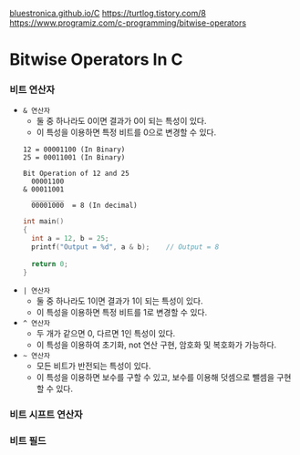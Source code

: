 [bluestronica.github.io/C](https://bluestronica.github.io/C)
https://turtlog.tistory.com/8
https://www.programiz.com/c-programming/bitwise-operators

# Bitwise Operators In C


### 비트 연산자
- `& 연산자`
  - 둘 중 하나라도 0이면 결과가 0이 되는 특성이 있다.
  - 이 특성을 이용하면 특정 비트를 0으로 변경할 수 있다.
  ```
  12 = 00001100 (In Binary)
  25 = 00011001 (In Binary)

  Bit Operation of 12 and 25
    00001100
  & 00011001
    ________
    00001000  = 8 (In decimal)
  ```
  ```c
  int main()
  {
    int a = 12, b = 25;
    printf("Output = %d", a & b);    // Output = 8
    
    return 0;
  }
  ```
- `| 연산자`
  - 둘 중 하나라도 1이면 결과가 1이 되는 특성이 있다.
  - 이 특성을 이용하면 특정 비트를 1로 변경할 수 있다.
- `^ 연산자`
  - 두 개가 같으면 0, 다르면 1인 특성이 있다.
  - 이 특성을 이용하여 초기화, not 연산 구현, 암호화 및 복호화가 가능하다.
- `~ 연산자`
  - 모든 비트가 반전되는 특성이 있다.
  - 이 특성을 이용하면 보수를 구할 수 있고, 보수를 이용해 덧셈으로 뺄셈을 구현할 수 있다.
  
### 비트 시프트 연산자

### 비트 필드






























